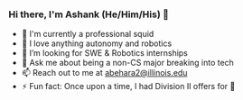 ### Hi there, I'm Ashank (He/Him/His) 👋


- 🦑 I'm currently a professional squid
- 🤖 I love anything autonomy and robotics
- 🤔 I’m looking for SWE & Robotics internships
- 💬 Ask me about being a non-CS major breaking into tech
- 📫 Reach out to me at abehara2@illinois.edu
- ⚡ Fun fact: Once upon a time, I had Division II offers for 🎾
